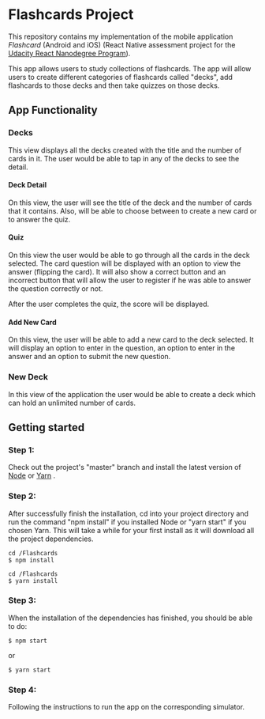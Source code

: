 # Flashcards Project

This repository contains my implementation of the mobile application *Flashcard* (Android and iOS) (React Native assessment project for the [Udacity React Nanodegree Program](https://www.udacity.com/course/react-nanodegree--nd019)).

This app allows users to study collections of flashcards. The app will allow users to create different categories of flashcards called "decks", add flashcards to those decks and then take quizzes on those decks.

## App Functionality

### Decks

This view displays all the decks created with the title and the number of cards in it.
The user would be able to tap in any of the decks to see the detail.

#### Deck Detail

On this view, the user will see the title of the deck and the number of cards that it contains. Also, will be able to choose between to create a new card or to answer the quiz.

#### Quiz

On this view the user would be able to go through all the cards in the deck selected. The card question will be displayed with an option to view the answer (flipping the card). It will also show a correct button and an incorrect button that will allow the user to register if he was able to answer the question correctly or not.

After the user completes the quiz, the score will be displayed.

#### Add New Card

On this view, the user will be able to add a new card to the deck selected. It will display an option to enter in the question, an option to enter in the answer and an option to submit the new question.


### New Deck

In this view of the application the user would be able to create a deck which can hold an unlimited number of cards.

## Getting started

### Step 1:
Check out the project's "master" branch and install the latest version of [Node](https://nodejs.org/) or [Yarn](https://yarnpkg.com/en/docs/install) .

### Step 2:

After successfully finish the installation, cd into your project directory and run the command "npm install" if you installed Node or "yarn start" if you chosen Yarn. This will take a while for your first install as it will download all the project dependencies.

```
cd /Flashcards
$ npm install
```

```
cd /Flashcards
$ yarn install
```

### Step 3:
When the installation of the dependencies has finished, you should be able to do:

```
$ npm start
```

or

```
$ yarn start
```

### Step 4:
Following the instructions to run the app on the corresponding simulator.
